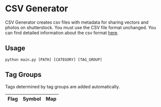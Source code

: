 # CSV Generator

CSV Generator creates csv files with metadata for sharing vectors and photos on shutterstock. You must use the CSV file format unchanged. You can find detailed information about the csv format [here](https://submit.shutterstock.com/upload/footage/csv).

## Usage

```
python main.py [PATH] [CATEGORY] [TAG_GROUP]
```

## Tag Groups

Tags determined by tag groups are added automatically.

| Flag | Symbol | Map |
| ---- | ------ | --- |
